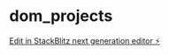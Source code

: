 # dom_projects

[Edit in StackBlitz next generation editor ⚡️](https://stackblitz.com/~/github.com/professorx3x/dom_projects)